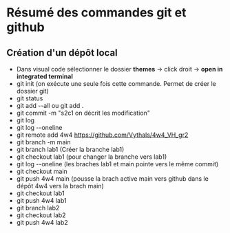 # Résumé des commandes git et github
## Création d'un dépôt local
- Dans visual code sélectionner le dossier **themes** -> click droit -> **open in integrated terminal**
- git init (on exécute une seule fois cette commande. Permet de créer le dossier git)
- git status
- git add --all ou git add .
- git commit -m "s2c1 on décrit les modification"
- git log
- git log --oneline
- git remote add 4w4 https://github.com/Vythals/4w4_VH_gr2
- git branch -m main
- git branch lab1 (Créer la branche lab1)
- git checkout lab1 (pour changer la branche vers lab1)
- git log --oneline (les braches lab1 et main pointe vers le même commit)
- git checkout main
- git push 4w4 main (pousse la brach active main vers github dans le dépôt 4w4 vers la brach main)
- git checkout lab1
- git push 4w4 lab1
- git branch lab2
- git checkout lab2
- git push 4w4 lab2
##